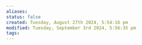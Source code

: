 ```yaml
---
aliases: 
status: false
created: Tuesday, August 27th 2024, 5:54:16 pm
modified: Tuesday, September 3rd 2024, 5:56:35 pm
tags:
---
```

